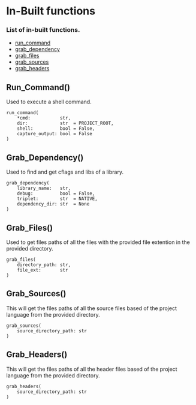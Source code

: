 
# In-Built functions

### List of in-built functions.<br>
- [run_command](#run_command)
- [grab_dependency](#grab_dependency)
- [grab_files](#grab_files)
- [grab_sources](#grab_sources)
- [grab_headers](#grab_headers)


## Run_Command()

Used to execute a shell command.

```
run_command(
    *cmd:           str,
    dir:            str  = PROJECT_ROOT,
    shell:          bool = False,
    capture_output: bool = False
)
```


## Grab_Dependency()

Used to find and get cflags and libs of a library.

```
grab_dependency(
    library_name:   str,
    debug:          bool = False,
    triplet:        str  = NATIVE,
    dependency_dir: str  = None
)
```

## Grab_Files()

Used to get files paths of all the files with the provided file extention in the provided directory.

```
grab_files(
    directory_path: str, 
    file_ext:       str
)
```

## Grab_Sources()

This will get the files paths of all the source files based of the project language from the provided directory.

```
grab_sources(
    source_directory_path: str
)
```


## Grab_Headers()

This will get the files paths of all the header files based of the project language from the provided directory.

```
grab_headers(
    source_directory_path: str
)
```
